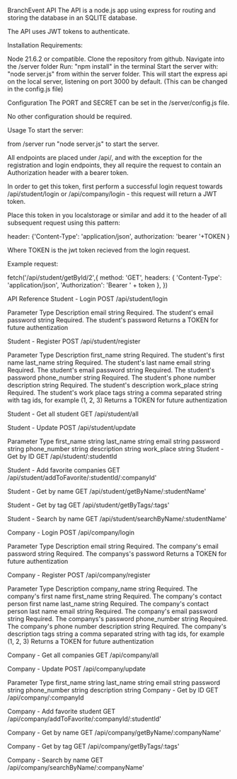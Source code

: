 BranchEvent API
The API is a node.js app using express for routing and storing the database in an SQLITE database.

The API uses JWT tokens to authenticate.

Installation
Requirements:

Node 21.6.2 or compatible.
Clone the repository from github.
Navigate into the /server folder
Run: "npm install" in the terminal
Start the server with: "node server.js" from within the server folder.
This will start the express api on the local server, listening on port 3000 by default. (This can be changed in the config.js file)

Configuration
The PORT and SECRET can be set in the /server/config.js file.

No other configuration should be required.

Usage
To start the server:

from /server run "node server.js" to start the server.

All endpoints are placed under /api/, and with the exception for the registration and login endpoints, they all require the request to contain an Authorization header with a bearer token.

In order to get this token, first perform a successful login request towards /api/student/login or /api/company/login - this request will return a JWT token.

Place this token in you localstorage or similar and add it to the header of all subsequent request using this pattern:

header: {'Content-Type': 'application/json', authorization: 'bearer '+TOKEN }

Where TOKEN is the jwt token recieved from the login request.

Example request:

fetch('/api/student/getById/2',{ method: 'GET', headers: { 'Content-Type': 'application/json', 'Authorization': 'Bearer ' + token }, })

API Reference
Student - Login
POST /api/student/login

Parameter	Type	Description
email	string	Required. The student's email
password	string	Required. The student's password
Returns a TOKEN for future authentization

Student - Register
POST /api/student/register

Parameter	Type	Description
first_name	string	Required. The student's first name
last_name	string	Required. The student's last name
email	string	Required. The student's email
password	string	Required. The student's password
phone_number	string	Required. The student's phone number
description	string	Required. The student's description
work_place	string	Required. The student's work place
tags	string	a comma separated string with tag ids, for example (1, 2, 3)
Returns a TOKEN for future authentization

Student - Get all student
GET /api/student/all

Student - Update
POST /api/student/update

Parameter	Type
first_name	string
last_name	string
email	string
password	string
phone_number	string
description	string
work_place	string
Student - Get by ID
GET /api/student/:studentId

Student - Add favorite companies
GET /api/student/addToFavorite/:studentId/:companyId'

Student - Get by name
GET /api/student/getByName/:studentName'

Student - Get by tag
GET /api/student/getByTags/:tags'

Student - Search by name
GET /api/student/searchByName/:studentName'

Company - Login
POST /api/company/login

Parameter	Type	Description
email	string	Required. The company's email
password	string	Required. The companys's password
Returns a TOKEN for future authentization

Company - Register
POST /api/company/register

Parameter	Type	Description
company_name	string	Required. The company's first name
first_name	string	Required. The company's contact person first name
last_name	string	Required. The company's contact person last name
email	string	Required. The company's email
password	string	Required. The companys's password
phone_number	string	Required. The company's phone number
description	string	Required. The company's description
tags	string	a comma separated string with tag ids, for example (1, 2, 3)
Returns a TOKEN for future authentization

Company - Get all companies
GET /api/company/all

Company - Update
POST /api/company/update

Parameter	Type
first_name	string
last_name	string
email	string
password	string
phone_number	string
description	string
Company - Get by ID
GET /api/company/:companyId

Company - Add favorite student
GET /api/company/addToFavorite/:companyId/:studentId'

Company - Get by name
GET /api/company/getByName/:companyName'

Company - Get by tag
GET /api/company/getByTags/:tags'

Company - Search by name
GET /api/company/searchByName/:companyName'